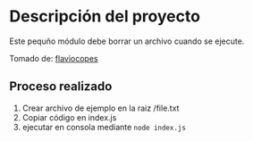 # Descripción del proyecto

Este pequño módulo debe borrar un archivo cuando se ejecute.

Tomado de: [flaviocopes](https://flaviocopes.com/how-to-remove-file-node/)

## Proceso realizado

1. Crear archivo de ejemplo en la raiz /file.txt
2. Copiar código en index.js
3. ejecutar en consola mediante `node index.js`

